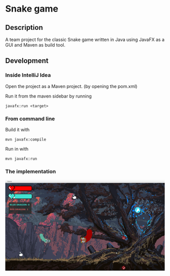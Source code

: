# Snake game

## Description

A team project for the classic Snake game written in Java using JavaFX as a GUI and
Maven as build tool.

## Development

### Inside IntelliJ Idea

   Open the project as a Maven project. (by opening the pom.xml)

   Run it from the maven sidebar by running 
   
    javafx:run <target>

### From command line

   Build it with

   ``` 
   mvn javafx:compile
```
    

   Run in with

   ```
mvn javafx:run
```
    

### The implementation

![implementaion](src/main/resources/screenshotSnake.png)